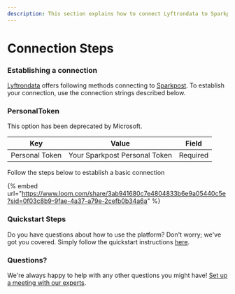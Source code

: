 ```yaml
---
description: This section explains how to connect Lyftrondata to Sparkpost.
---
```


# Connection Steps

### Establishing a connection

[Lyftrondata](https://www.lyftrondata.com) offers following methods connecting to [Sparkpost](https://www.lyftrondata.com/integration/marketing-analytics/sparkpost/). To establish your connection, use the connection strings described below.

### PersonalToken

This option has been deprecated by Microsoft.

| Key            | Value                         | Field    |
| -------------- | ----------------------------- | -------- |
| Personal Token | Your Sparkpost Personal Token | Required |

Follow the steps below to establish a basic connection

{% embed url="https://www.loom.com/share/3ab941680c7e4804833b6e9a05440c5e?sid=0f03c8b9-9fae-4a37-a79e-2cefb0b34a6a" %}

### Quickstart Steps

Do you have questions about how to use the platform? Don't worry; we've got you covered. Simply follow the quickstart instructions [here](./).

### Questions? <a href="#questions" id="questions"></a>

We're always happy to help with any other questions you might have! [Set up a meeting with our experts](https://www.lyftrondata.com/book-a-meeting/).
